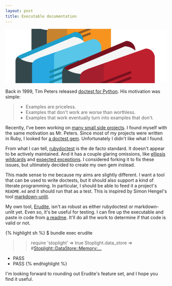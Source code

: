 ```yaml
---
layout: post
title: Executable documentation
---
```


![Erudite logo][1]

Back in 1999, Tim Peters released [doctest for Python][2]. His motivation was
simple:

> - Examples are priceless.
> - Examples that don't work are worse than worthless.
> - Examples that work eventually turn into examples that don't.

Recently, I've been working on [many small side projects][3]. I found myself
with the same motivation as Mr. Peters. Since most of my projects were written
in Ruby, I looked for [a doctest gem][4]. Unfortunately I didn't like what I
found.

From what I can tell, [rubydoctest][5] is the de facto standard. It doesn't
appear to be actively maintained. And it has a couple glaring omissions, like
[ellipsis wildcards][6] and [expected exceptions][7]. I considered forking it to
fix these issues, but ultimately decided to create my own gem instead.

This made sense to me because my aims are slightly different. I want a tool that
can be used to write doctests, but it should also support a kind of literate
programming. In particular, I should be able to feed it a project's `README.md`
and it should run that as a test. This is inspired by Simon Hengel's tool
[markdown-unlit][8].

My own tool, [Erudite][9], isn't as robust as either rubydoctest or
markdown-unlit yet. Even so, it's be useful for testing. I can fire up the
executable and paste in code from [a readme][10]. It'll do all the work to
determine if that code is valid or not.

{% highlight sh %}
$ bundle exec erudite
>> require 'stoplight'
=> true
>> Stoplight.data_store
=> #<Stoplight::DataStore::Memory:...>
- PASS
- PASS
{% endhighlight %}

I'm looking forward to rounding out Erudite's feature set, and I hope you find
it useful.

[1]: /static/images/erudite.png
[2]: https://groups.google.com/forum/#!msg/comp.lang.python/DfzH5Nrt05E/Yyd3s7fPVxwJ
[3]: /about/#projects
[4]: https://rubygems.org/search?query=doctest
[5]: https://github.com/tablatom/rubydoctest
[6]: https://github.com/tablatom/rubydoctest/issues/9
[7]: https://github.com/tablatom/rubydoctest/issues/10
[8]: https://github.com/sol/markdown-unlit
[9]: http://taylor.fausak.me/erudite/
[10]: https://github.com/orgsync/stoplight/blob/v0.4.0/README.md#setup
